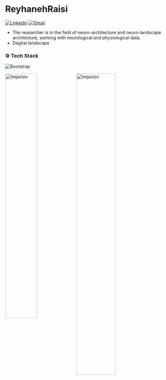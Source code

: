 # ReyhanehRaisi


[![Linkedin](https://img.shields.io/badge/-LinkedIn-blue?style=flat&logo=Linkedin&logoColor=white)](https://www.linkedin.com/in/reyhaneh-raisi/)
[![Gmail](https://img.shields.io/badge/-Gmail-c14438?style=flat&logo=Gmail&logoColor=white)](mailto:reyhanehraisi@gmail.com)


- The researcher is in the field of neuro-architecture and neuro-landscape architecture, working with neurological and physiological data.
- Degital landscape


### ⚙️ Tech Stack

![Bootstrap](https://img.shields.io/badge/-Python-05122A?style=flat-square&logo=Python&color=353535) 

<div>
  <img width="45%" align="left" src="https://github-readme-stats.vercel.app/api/top-langs?username=reyhanehraisi&show_icons=true&locale=en&layout=compact" alt="hejazizo" />
  <img width="50%"  src="https://github-readme-streak-stats.herokuapp.com/?user=reyhanehraisi&" alt="hejazizo" />
</div>



